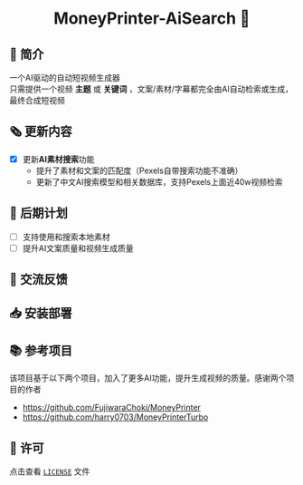 <div align="center">
<h1 align="center">MoneyPrinter-AiSearch 💸</h1>
</div>
  
## 👋 简介
一个AI驱动的自动短视频生成器
<br>
只需提供一个视频 <b>主题</b> 或 <b>关键词</b> ，文案/素材/字幕都完全由AI自动检索或生成，最终合成短视频

## 🗞️ 更新内容
- [x] 更新<b>AI素材搜索</b>功能
  - 提升了素材和文案的匹配度（Pexels自带搜索功能不准确）
  - 更新了中文AI搜索模型和相关数据库，支持Pexels上面近40w视频检索

## 📅 后期计划 
- [ ] 支持使用和搜索本地素材
- [ ] 提升AI文案质量和视频生成质量

## 💬 交流反馈

## 📥 安装部署

## 📚 参考项目 
该项目基于以下两个项目，加入了更多AI功能，提升生成视频的质量。感谢两个项目的作者
- https://github.com/FujiwaraChoki/MoneyPrinter
- https://github.com/harry0703/MoneyPrinterTurbo

## 📝 许可

点击查看 [`LICENSE`](LICENSE) 文件
